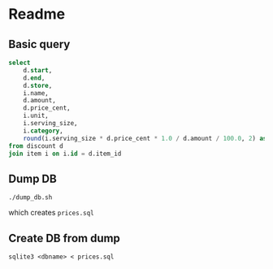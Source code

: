 # Readme


## Basic query

```sql
select
	d.start,
	d.end,
	d.store,
	i.name,
	d.amount,
	d.price_cent,
	i.unit,
	i.serving_size,
	i.category,
	round(i.serving_size * d.price_cent * 1.0 / d.amount / 100.0, 2) as "price per serving [EUR}"
from discount d
join item i on i.id = d.item_id
```

## Dump DB

```console
./dump_db.sh
```

which creates `prices.sql`

## Create DB from dump

```
sqlite3 <dbname> < prices.sql
```
